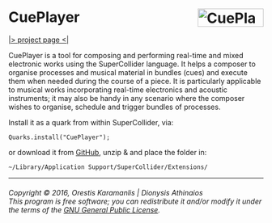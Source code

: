 # CuePlayer <a href="http://fasmatwist.com/opensource"><img src="http://fasmatwist.com/opensource-fasma/fasmatwist-logo.png" alt="CuePlayer" width="130px" height="36px" align="right"></a>

[|> project page <|](http://fasmatwist.com/opensource/)

CuePlayer is a tool for composing and performing real-time and mixed electronic works using the SuperCollider language. It helps a composer to organise processes and musical material in bundles (cues) and execute them when needed during the course of a piece. It is particularly applicable to musical works incorporating real-time electronics and acoustic instruments; it may also be handy in any scenario where the composer wishes to organise, schedule and trigger bundles of processes.

Install it as a quark from within SuperCollider, via:

    Quarks.install("CuePlayer");

or download it from [GitHub](https://github.com/dathinaios/CuePlayer/releases/latest), unzip & and place the folder in:

    ~/Library/Application Support/SuperCollider/Extensions/
---
###### <i>Copyright © 2016, Orestis Karamanlis | Dionysis Athinaios</br>This program is free software; you can redistribute it and/or modify it under the terms of the [GNU General Public License](https://www.gnu.org/licenses/old-licenses/gpl-2.0.html).</i>
